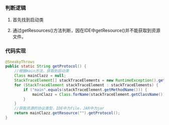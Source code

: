 ### 判断逻辑

1. 首先找到启动类

1. 通过getResources()方法判断，因在IDE中getResource()并不能获取到资源文件。

### 代码实现

```java
@SneakyThrows
public static String getProtocol() {
    //根据main方法，获取到启动类
    Class mainClazz = null;
    StackTraceElement[] stackTraceElements = new RuntimeException().getStackTrace();
    for (StackTraceElement stackTraceElement : stackTraceElements) {
        if ("main".equals(stackTraceElement.getMethodName())) {
            mainClazz = Class.forName(stackTraceElement.getClassName());
        }
    }
    //获取资源的协议类型，IDE中为file，JAR中为jar
    return mainClazz.getResource("").getProtocol();
}
```